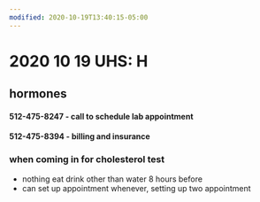 ```yaml
---
modified: 2020-10-19T13:40:15-05:00
---
```


# 2020 10 19 UHS: H

## hormones


#### 512-475-8247 - call to schedule lab appointment

#### 512-475-8394 - billing and insurance

### when coming in for cholesterol test

- nothing eat drink other than water 8 hours before
- can set up appointment whenever, setting up two appointment